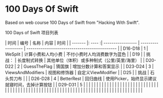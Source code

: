 # 100 Days Of Swift
Based on web course 100 Days of Swift from "Hacking With Swift".

100 Days of Swift 项目列表

| 时间    | 编号 | 名称              | 内容               | 时间                                           |
| ------- |: ---- :| ----------------- | ------------------ | ---------------------------------------------- |
| D16-D18 | 1    | WeSplit           | 计算小费和人均小费 | 不付小费时人均消费数字为蓝色                   |
| D19     |      | 挑战：            | 长度制式转换       | 其他单位（体积）或多种制式（公里/英里/海里）   |
| D20-D22 | 2    | GuessTheFlag      | 猜国旗             | 增加分数计算和答案显示                         |
| D23-D24 | 3    | ViewsAndModifiers | 视图和修饰器       | 自定义ViewModifier                             |
| D25     |      | 挑战              | 石头剪刀布         |                                                |
| D26-D28 | 4    | BetterRest        | 回归曲线           | 使用Picker，始终显示建议就寝时间，去掉计算按钮 |
| D29-D31 | 5    |                   |                    |                                                |
|         |      |                   |                    |                                                |
|         |      |                   |                    |                                                |
|         |      |                   |                    |                                                |
|         |      |                   |                    |                                                |
|         |      |                   |                    |                                                |
|         |      |                   |                    |                                                |
|         |      |                   |                    |                                                |
|         |      |                   |                    |                                                |
|         |      |                   |                    |                                                |
|         |      |                   |                    |                                                |
|         |      |                   |                    |                                                |
|         |      |                   |                    |                                                |
|         |      |                   |                    |                                                |


